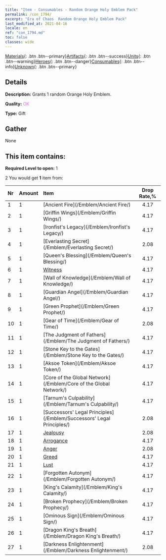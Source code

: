 ```yaml
---
title: "Item - Consumables - Random Orange Holy Emblem Pack"
permalink: /con_1794/
excerpt: "Era of Chaos  Random Orange Holy Emblem Pack"
last_modified_at: 2021-04-16
locale: en
ref: "con_1794.md"
toc: false
classes: wide
---
```

 [Materials](/Items/){: .btn .btn--primary}[Artifacts](/Items/Artifacts/){: .btn .btn--success}[Units](/Items/Units/){: .btn .btn--warning}[Heroes](/Items/Heroes/){: .btn .btn--danger}[Consumables](/Items/Consumables/){: .btn .btn--info}[Unknown](/Items/Unknown/){: .btn .btn--primary}

## Details
 **Description:** Grants 1 random Orange Holy Emblem.

 **Quality:** <span style="color: #DA70D6">OK</span>

 **Type:** Gift

## Gather

  None

## This item contains:

 **Required Level to open:** 1

 2 You would get **1** item  from:

  | Nr | Amount |     Item    | Drop Rate,% |
  |:---|:-------|:------------|:---------:|
  | 1 | 1 | [Ancient Fire](/Emblem/Ancient Fire/) | 4.17 | 
  | 2 | 1 | [Griffin Wings](/Emblem/Griffin Wings/) | 4.17 | 
  | 3 | 1 | [Ironfist's Legacy](/Emblem/Ironfist's Legacy/) | 4.17 | 
  | 4 | 1 | [Everlasting Secret](/Emblem/Everlasting Secret/) | 2.08 | 
  | 5 | 1 | [Queen's Blessing](/Emblem/Queen's Blessing/) | 4.17 | 
  | 6 | 1 | [Witness](/Emblem/Witness/) | 4.17 | 
  | 7 | 1 | [Wall of Knowledge](/Emblem/Wall of Knowledge/) | 4.17 | 
  | 8 | 1 | [Guardian Angel](/Emblem/Guardian Angel/) | 4.17 | 
  | 9 | 1 | [Green Prophet](/Emblem/Green Prophet/) | 4.17 | 
  | 10 | 1 | [Gear of Time](/Emblem/Gear of Time/) | 2.08 | 
  | 11 | 1 | [The Judgment of Fathers](/Emblem/The Judgment of Fathers/) | 4.17 | 
  | 12 | 1 | [Stone Key to the Gates](/Emblem/Stone Key to the Gates/) | 4.17 | 
  | 13 | 1 | [Aksoe Token](/Emblem/Aksoe Token/) | 4.17 | 
  | 14 | 1 | [Core of the Global Network](/Emblem/Core of the Global Network/) | 4.17 | 
  | 15 | 1 | [Tarnum's Culpability](/Emblem/Tarnum's Culpability/) | 4.17 | 
  | 16 | 1 | [Successors' Legal Principles](/Emblem/Successors' Legal Principles/) | 2.08 | 
  | 17 | 1 | [Jealousy](/Emblem/Jealousy/) | 2.08 | 
  | 18 | 1 | [Arrogance](/Emblem/Arrogance/) | 4.17 | 
  | 19 | 1 | [Anger](/Emblem/Anger/) | 2.08 | 
  | 20 | 1 | [Greed](/Emblem/Greed/) | 4.17 | 
  | 21 | 1 | [Lust](/Emblem/Lust/) | 4.17 | 
  | 22 | 1 | [Forgotten Autonym](/Emblem/Forgotten Autonym/) | 4.17 | 
  | 23 | 1 | [King's Calamity](/Emblem/King's Calamity/) | 4.17 | 
  | 24 | 1 | [Broken Prophecy](/Emblem/Broken Prophecy/) | 4.17 | 
  | 25 | 1 | [Ominous Sign](/Emblem/Ominous Sign/) | 4.17 | 
  | 26 | 1 | [Dragon King's Breath](/Emblem/Dragon King's Breath/) | 4.17 | 
  | 27 | 1 | [Darkness Enlightenment](/Emblem/Darkness Enlightenment/) | 2.08 | 
